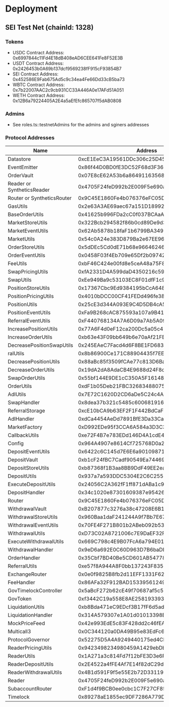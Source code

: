 # Deployment



## SEI Test Net (chainId: 1328)

### Tokens

- USDC Contract Address: 0x6997844c11Fd4E18dB408eAD6CEE641Fe8F52E3B
- USDT Contract Address: 0x2426453b0A69b137dcf9569238fF915cF93854B7
- SEI Contract Address: 0x452586E9Fab675Ad5c9c34ea4Fe66Dd33cB5ba73
- WBTC Contract Address: 0x7b22007AAC2c9cb931CC33A446A0e17AFd51A051
- WETH Contract Address: 0x12B6a79224405A2E4a5aEfEfc865707f5dAB0808

### Admins

- See roles.ts::testnetAdmins for the admins and sginers addresses

### Protocol Addresses
| Name                      | Address                                     |
|---------------------------|---------------------------------------------|
|Datastore | 0xcE1EeC3A19561DDc306c25D452017f43579Df581 |
| EventEmitter | 0x86f44D0BD0fE3DC52F68d3F3656e0E5D2b02f689 |
| OrderVault | 0x07E8cE62A53b6a86491163568f3aF3d05003D087 |
| Reader or SyntheticsReader | 0x4705F24feD992b2E009F5e690a90493212B92dE3 |
| Router or SyntheticsRouter | 0x9C45E1860Fe4b076376eFC05D29F5B213388DD3f |
| GasUtils | 0x2e63A3AE69aec67a151D189926253279657C156E |
| BaseOrderUtils | 0x41625b996FDa2cC0f037BCAaA6d496FEEAAB623f |
| MarketStoreUtils | 0x322Bcb294582f86b0cd89De9d32fE28703eF054E |
| MarketEventUtils | 0x62Ab5878b18faF1b6799BA349EA658E7D8C70AB2 |
| MarketUtils | 0x54c0A24e383D879Ba2e67EE964C8E17A5247CD39 |
| OrderStoreUtils | 0x5dDEc5Cd0dE71b68e966462468d0a3A83E6893e4 |
| OrderEventUtils | 0x0458F03f4Eb709e65Df2b097426b6a49Eec5eeAa |
| FeeUtils | 0xbF46C424e00fd8e5ceA48a75F80F740eF9b68702 |
| SwapPricingUtils | 0xfA2331D4A599daD4350216c59E31f58daF9e6f5F |
| SwapUtils | 0xEe949Ba9c53103EC8F01dfF1c908623Fb96eD2a5 |
| PositionStoreUtils | 0x17367Cbc9Ed9384195bCcA648e32ab68f9930c7e |
| PositionPricingUtils | 0x4010bDCC00CF41FEDd496fe383a1086dF6D994dA |
| PositionUtils | 0x25cE3d344A093E9C4D5DB4cA5471eDCA20594471 |
| PositionEventUtils | 0xFa9B268cAC875593a107a9B4121D7666A4CB9c72 |
| ReferralEventUtils | 0xF440768134A7A6D09a7Ab5A09fE56A737943f8d6 |
| IncreasePositionUtils | 0x77A6F4d0eF12ca200Dc5a05c412F8BAce920593c |
| IncreaseOrderUtils | 0xb63e43F09bb649b6e70aAf21FE2A8DaEd912CdF4 |
| DecreasePositionSwapUtils | 0x245EAeC7Facd4d6F8BE1FD68360CE8598aE24Ef2 |
| ralUtils | 0x8b86900Ce171C88904435f7EE36A2e076a02d4fa |
| DecreasePositionUtils | 0x88aBc85f3509fCAe77c813D6BaD7fC253E2713C4 |
| DecreaseOrderUtils | 0x19dA2dA8AdaCB4E9688d24F8c4Bb1a2dCFd73F6F |
| SwapOrderUtils | 0x55bf144E9DE1cC350A5F161481CA221e39111C74 |
| OrderUtils | 0xdF1b05Deb21FBC326834880759Edf532FADCa1d7 |
| AdlUtils | 0x7E72C1620D2CD6aDe5C24c4A3E46cd594c8f3B95 |
| SwapHandler | 0x8dea37b321c5485c60068191604F53028Db4AE8C |
| ReferralStorage | 0xcE10bCA9b63EF2F1F442BdCaF5d57980651C9A26 |
| AdlHandler | 0xdCa4454AeDd7891BfE3Da33Ca1DdfF2fbA78242e |
| MarketFactory | 0xD992EDe95f3CCA6A584a3D3C3800bECA6a626481 |
| CallbackUtils | 0xe72F4B7e783EDd146D4A1cdE4F496547D3BE1A89 |
| Config | 0x964A4907e8614Cf725768D0a2E1065Fb6c12E65d |
| DepositEventUtils | 0x6422c6C145d7E6E6a901098711B252dFF4B52b66 |
| DepositVault | 0xb1cF24fBC7Cadf90549Ea74469d50FbBa5D3aE47 |
| DepositStoreUtils | 0xb87368f1B3aa8BB9DdF49EE2ea8524237e9fF918 |
| DepositUtils | 0x937a7a593DDC5304E2C6C2552B6689433d1e0c2B |
| ExecuteDepositUtils | 0x24056C2A362fF1ff871dABa1c9C4D79870F11446 |
| DepositHandler | 0x34c1020e87301609387e954268E6C5b39F10E308 |
| Router | 0x9C45E1860Fe4b076376eFC05D29F5B213388DD3f |
| WithdrawalVault | 0xB207877c3276a38c47208E6B115720eF3475A040 |
| WithdrawalStoreUtils | 0x960Baa1daF241244A9f7Bb7E67eB4806d98CC12c |
| WithdrawalEventUtils | 0x70FE4F271B801b2ABeb092b53c07f669b272Ec85 |
| WithdrawalUtils | 0xD73C02A8721006c7E9DaEF32F4033EeFB9218090 |
| ExecuteWithdrawalUtils | 0x669C798c4E9B07FcA6a794E014943f01270548F7 |
| WithdrawalHandler | 0x9eD6a692E0C60D963D7B6baDB9B509aEc31F411d |
| OrderHandler | 0x35Cbf7BD40Be5CD601AB54778882A02D1Dd8FD17 |
| ReferralUtils | 0xe57f8A944A8F0bb137243F83561BEdE8c5b5Fd88 |
| ExchangeRouter | 0x0e0f9825B8fb2d11EFF1331F62e8dDFf8560a97D |
| FeeHandler | 0x86AFa32F912BAD1533956124906153Ca485Bc7fb |
| GovTimelockController | 0x5aBcF272b62cE49f70687af5c58290B2FC876608 |
| GovToken | 0xf3442C19a558E8AE258193393B659254C09767BD |
| LiquidationUtils | 0xb8Bda471eC9EDcf3B17fF6d5ad1d9Ae92DDB7451 |
| LiquidationHandler | 0x314A579307e1A01d01013398E4B7B98E21d692dB |
| MockPriceFeed | 0x42e993EdE5c83F428dd2c46fEA9d5215EFbBEfC9 |
| Multicall3 | 0x0C344120a0DA49B95e83EdFc6C03C8428d23Eb2A |
| ProtocolGovernor | 0x52275D5A4A9249440175ed4CD6ce8d84A9B0ca14 |
| ReaderPricingUtils | 0x9423498234980459A1429ebDbe3F28136A960A91 |
| ReaderUtils | 0x1A271a3c814Fd7f12bFE3D3e6F78e3d9CD9d0bFB |
| ReaderDepositUtils | 0x2E4522a4fFE4Af7E14f82dC29d1fa26ed242DB38 |
| ReaderWithdrawalUtils | 0x4B1d591F9f5e55E2b72D331198b6E35578215Bba |
| Reader | 0x4705F24feD992b2E009F5e690a90493212B92dE3 |
| SubaccountRouter | 0xF1d4f9BCB0ee0cbc1C7F27CF85A129FCA6e4241C |
| Timelock | 0x89278aE1855ec9DF7286A779D6D4d2B8E9aa76A1 |



